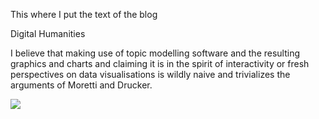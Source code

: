 This where I put the text of the blog

Digital Humanities

I believe that making use of topic modelling software and the resulting graphics and charts and claiming it is in the spirit of interactivity or fresh perspectives on data visualisations is wildly naive and trivializes the arguments of Moretti and Drucker.

![](imagez/Topic_Modelling_Table.PNG)
